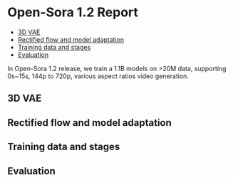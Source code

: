 # Open-Sora 1.2 Report

- [3D VAE](#3d-vae)
- [Rectified flow and model adaptation](#rectified-flow-and-model-adaptation)
- [Training data and stages](#training-data-and-stages)
- [Evaluation](#evaluation)

In Open-Sora 1.2 release, we train a 1.1B models on >20M data, supporting 0s~15s, 144p to 720p, various aspect ratios video generation.

## 3D VAE

## Rectified flow and model adaptation

## Training data and stages

## Evaluation
